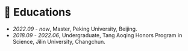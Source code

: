 
# 📖 Educations
- *2022.09 -  now*, Master, Peking University, Beijing.
- *2018.09 -  2022.06*, Undergraduate, Tang Aoqing Honors Program in Science, Jilin University, Changchun.
